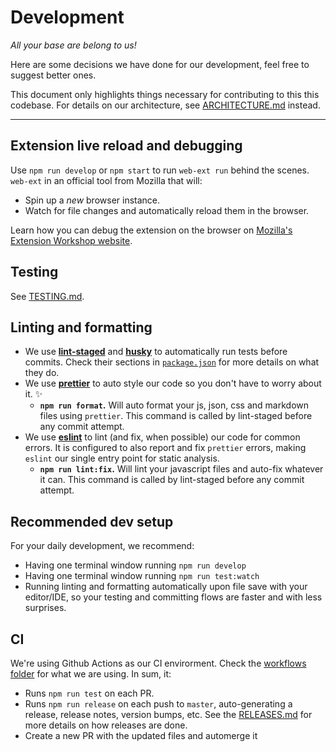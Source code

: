 # Development

_All your base are belong to us!_

Here are some decisions we have done for our development, feel free to suggest better ones.

This document only highlights things necessary for contributing to this this codebase.
For details on our architecture, see [ARCHITECTURE.md](./ARCHITECTURE.md) instead.

---

## Extension live reload and debugging

Use `npm run develop` or `npm start` to run `web-ext run` behind the scenes. `web-ext` in an official tool from Mozilla that will:

- Spin up a _new_ browser instance.
- Watch for file changes and automatically reload them in the browser.

Learn how you can debug the extension on the browser on [Mozilla's Extension Workshop website](https://extensionworkshop.com/documentation/develop/debugging/).

## Testing

See [TESTING.md](/docs/development/TESTING.md).

## Linting and formatting

- We use **[lint-staged](https://npm.im/lint-staged)** and **[husky](https://npm.im/husky)** to automatically run tests before commits. Check their sections in [`package.json`](/package.json) for more details on what they do.
- We use **[prettier](https://npm.im/prettier)** to auto style our code so you don't have to worry about it. ✨
  - **`npm run format`.** Will auto format your js, json, css and markdown files using `prettier`. This command is called by lint-staged before any commit attempt.
- We use **[eslint](https://npm.im/eslint)** to lint (and fix, when possible) our code for common errors. It is configured to also report and fix `prettier` errors, making `eslint` our single entry point for static analysis.
  - **`npm run lint:fix`.** Will lint your javascript files and auto-fix whatever it can. This command is called by lint-staged before any commit attempt.

## Recommended dev setup

For your daily development, we recommend:

- Having one terminal window running `npm run develop`
- Having one terminal window running `npm run test:watch`
- Running linting and formatting automatically upon file save with your editor/IDE, so your testing and committing flows are faster and with less surprises.

## CI

We're using Github Actions as our CI envirorment. Check the [workflows folder](/.github/workflows/) for what we are using. In sum, it:

- Runs `npm run test` on each PR.
- Runs `npm run release` on each push to `master`, auto-generating a release, release notes, version bumps, etc. See the [RELEASES.md](/docs/development/RELEASES.md) for more details on how releases are done.
- Create a new PR with the updated files and automerge it
